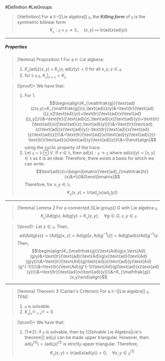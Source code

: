 #Definition #LieGroups 

> [!definition]
> For a $\mathbb{K}$-[[Lie algebra]] $\mathfrak{g}$, the ***Killing form*** of $\mathfrak{g}$ is the symmetric bilinear form: $$K_{\mathfrak{g}}:\mathfrak{g\times g}\to \mathbb{K},\quad (x,y)\mapsto \text{tr}(\text{ad}(x)\text{ad}(y))$$
---
##### Properties
> [!lemma] Proposition 1
> For a $\mathbb{K}$-Lie algbera:
> 1. $K_{\mathfrak{g}}(\text{ad}(z)x,y)+K_{\mathfrak{g}}(x,\text{ad}(z)y)=0$ for all $x,y,z\in \mathfrak{g}$.
> 2. for $\mathfrak{h}\unlhd \mathfrak{g}$, $K_{\mathfrak{g}}|_{\mathfrak{h}\times \mathfrak{h}}=K_{\mathfrak{h}}$

> [!proof]+
> We have that: 
> 1. For 1. $$\begin{align}K_{\mathfrak{g}}(\text{ad}(z)x,y)+K_{\mathfrak{g}}(x,\text{ad}(z)y)&=\text{tr}(\text{ad}([z,x])\text{ad}(y))+\text{tr}(\text{ad}(x)\text{ad}([z,y]))\\&=\text{tr}([\text{ad}(z),\text{ad}(x)]\text{ad}(y))+\text{tr}(\text{ad}(x)[\text{ad}(z),\text{ad}(y)])\\&=\text{tr}(\text{ad}(z)\text{ad}(x)\text{ad}(y))-\text{tr}(\text{ad}(x)\text{ad}(y)\text{ad}(z))\\&=\text{tr}(\text{ad}(x)\text{ad}(y)\text{ad}(z))-\text{tr}(\text{ad}(x)\text{ad}(y)\text{ad}(z))\\&=0\end{align}$$using the cyclic property of the trace.
> 2. Let $\mathfrak{g}=\mathfrak{h}\oplus V$. If $x\in \mathfrak{h}$, then $\text{ad}(x):\mathfrak{g}\to \mathfrak{g}$ where $\text{ad}(x)(y)=[x,y]\in \mathfrak{h}$ as it is an ideal. Therefore, there exists a basis for which we can write: $$\text{ad}(x)=\begin{bmatrix}\text{ad}_{\mathfrak{h}}(x)&*\\0&0\end{bmatrix}$$Therefore, for $x,y\in \mathfrak{h}$, $$K_{\mathfrak{g}}(x,y)=tr(\text{ad}_{\mathfrak{g}}(x)\text{ad}_{\mathfrak{g}}(y))$$
---
> [!lemma] Lemma 2
> For a connected [[Lie group]] $G$ with Lie algebra $\mathfrak{g}$, $$K_{\mathfrak{g}}(\text{Ad}(g)x,\text{Ad}(g)y)=K_{\mathfrak{g}}(x,y),\quad \forall g\in G, x,y\in \mathfrak{g}$$

> [!proof]-
> Let $z\in \mathfrak{g}$. Then, $$\text{ad}(\text{Ad}(g)x)z=[\text{Ad}(g)x,z]=\text{Ad}(g)[x,\text{Ad}(g^{-1})z]=\text{Ad}(g)\text{ad}(x)\text{Ad}(g^{-1})z$$Then, $$\begin{align}K_{\mathfrak{g}}(\text{Ad}(g)x,\text{Ad}(g)y)&=\text{tr}(\text{ad}(\text{Ad}(g)x)\text{ad}(\text{Ad}(g)y))\\&=\text{tr}(\text{Ad}(g)\text{ad}(x)\text{ad}(y)\text{Ad}(g^{-1}))\\&=\text{tr}(\text{Ad}(g^{-1})\text{Ad}(g)\text{ad}(x)\text{ad}(y))\\&=\text{tr}(\text{ad}(x)\text{ad}(y))\\&=K_{\mathfrak{g}}(x,y)\end{align}$$
---
> [!lemma] Theorem 3 (Cartan's Criterion)
> For a $\mathbb{K}$-[[Lie algebra]] $\mathfrak{g}$, TFAE:
> 1. $\mathfrak{g}$ is solvable.
> 2. $K_{\mathfrak{g}}|_{\mathfrak{g}^{(1)}\times \mathfrak{g}^{(1)}}=0$

> [!proof]+
> We have that:
> 1. (1=>2): if $\mathfrak{g}$ is solvable, then by [[Solvable Lie Algebra|Lie's theorem]] $\text{ad}(\mathfrak{g})$ can be made upper triangular. However, then: $\text{ad}(\mathfrak{g}^{(1)})=(\text{ad}(\mathfrak{g}))^{(1)}$ is strictly upper triangular. Therefore, $$K_{\mathfrak{g}}(x,y)=\text{tr}(\text{ad}(x)\text{ad}(y))=0,\quad \forall x,y\in \mathfrak{g}^{(1)}$$